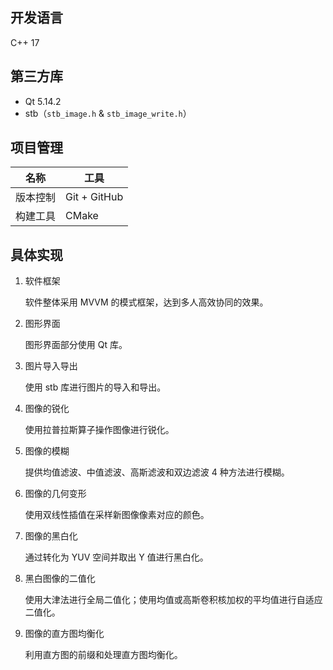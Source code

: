 ## 开发语言

C++ 17

## 第三方库

* Qt 5.14.2
* stb（`stb_image.h` & `stb_image_write.h`）

## 项目管理

| 名称           | 工具                 |
| -------------- | -------------------- |
| 版本控制       | Git + GitHub         |
| 构建工具       | CMake                |

## 具体实现

1. 软件框架

   软件整体采用 MVVM 的模式框架，达到多人高效协同的效果。

2. 图形界面

   图形界面部分使用 Qt 库。

3. 图片导入导出

   使用 stb 库进行图片的导入和导出。

4. 图像的锐化

   使用拉普拉斯算子操作图像进行锐化。

5. 图像的模糊

   提供均值滤波、中值滤波、高斯滤波和双边滤波 4 种方法进行模糊。

6. 图像的几何变形

   使用双线性插值在采样新图像像素对应的颜色。

7. 图像的黑白化

   通过转化为 YUV 空间并取出 Y 值进行黑白化。

8. 黑白图像的二值化

   使用大津法进行全局二值化；使用均值或高斯卷积核加权的平均值进行自适应二值化。

9. 图像的直方图均衡化

   利用直方图的前缀和处理直方图均衡化。

   